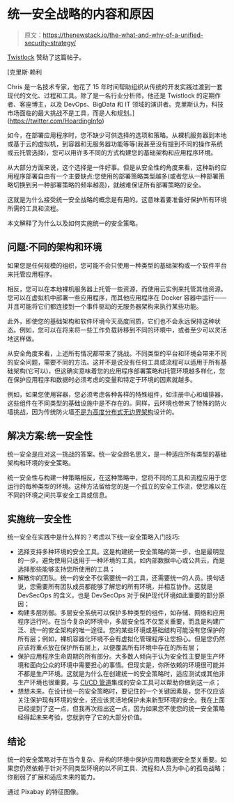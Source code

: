 # 统一安全战略的内容和原因

> 原文：<https://thenewstack.io/the-what-and-why-of-a-unified-security-strategy/>

[Twistlock](https://www.paloaltonetworks.com/prisma/cloud) 赞助了这篇帖子。

 [克里斯·赖利

Chris 是一名技术专家，他花了 15 年时间帮助组织从传统的开发实践过渡到一套现代的文化、过程和工具。除了是一名行业分析师，他还是 Twistlock 的定期作者、客座博主，以及 DevOps、BigData 和 IT 领域的演讲者。克里斯认为，科技市场面临的最大挑战不是工具，而是人和规划。](https://twitter.com/HoardingInfo) 

如今，在部署应用程序时，您不缺少可供选择的选项和策略。从裸机服务器到本地或基于云的虚拟机，到容器和无服务器功能等等(我甚至没有提到不同的操作系统或云托管选择)，您可以用许多不同的方式构建您的基础架构和应用程序环境。

从大部分方面来说，这个选择是一件好事。但是从安全性的角度来看，这种新的应用程序部署自由有一个主要缺点:您使用的部署策略类型越多(或者您从一种部署策略切换到另一种部署策略的频率越高)，就越难保证所有部署策略的安全。

这就是为什么接受统一安全战略的概念是有用的。这意味着要准备好保护所有环境所需的工具和流程。

本文解释了为什么以及如何实施统一的安全策略。

## 问题:不同的架构和环境

如果您是任何规模的组织，您可能不会只使用一种类型的基础架构或一个软件平台来托管应用程序。

相反，您可以在本地裸机服务器上托管一些资源，而使用云实例来托管其他资源。您可以在虚拟机中部署一些应用程序，而其他应用程序在 Docker 容器中运行——并且可能将它们都连接到一个事件驱动的无服务器架构来执行某些功能。

此外，即使您的基础架构和软件环境今天高度同质，它们也不会永远保持这种状态。例如，您可以在将来将一些工作负载转移到不同的环境中，或者至少可以灵活地这样做。

从安全角度来看，上述所有情况都带来了挑战。不同类型的平台和环境会带来不同的安全问题，需要不同的方法。这并不是说没有任何工具或流程可以适用于所有基础架构(它可以)，但这确实意味着您的应用程序部署策略和托管环境越多样化，您在保护应用程序和数据时必须考虑的变量和特定于环境的因素就越多。

例如，如果您使用容器，您必须考虑各种各样的特殊组件，如注册中心和编排器，这些组件在不同类型的基础设施中是不存在的。同样，云环境也带来了特殊的防火墙挑战，因为传统防火墙[不是为高度分布式无边界架构](https://www.twistlock.com/2018/05/23/firewalls-role-cloud-native-security/)设计的。

## 解决方案:统一安全性

统一安全是应对这一挑战的答案。统一安全顾名思义，是一种适应所有类型的基础架构和环境的安全策略。

统一安全性与构建一种策略相反，在这种策略中，您将不同的工具和流程应用于您运行的每种类型的环境。这种方法留给您的是一个孤立的安全工作流，使您难以在不同的环境之间共享安全工具或信息。

## 实施统一安全性

统一安全在实践中是什么样的？考虑以下统一安全策略入门技巧:

*   选择支持多种环境的安全工具。这是构建统一安全策略的第一步，也是最明显的一步。避免使用只适用于一种环境的工具，如内部数据中心或公共云，而是选择那些能够支持您所使用的工具；
*   解散你的团队。统一的安全不仅需要统一的工具，还需要统一的人员。换句话说，您需要所有团队成员都能够了解您的所有环境，并相互协作。这就是 DevSecOps 的含义，也是 DevSecOps 对于保护现代环境如此重要的部分原因；
*   构建多层防御。多层安全系统可以保护多种类型的组件，如存储、网络和应用程序运行时。在当今复杂的环境中，多层安全性不仅至关重要，而且是构建广泛、统一的安全架构的唯一途径。您的某些环境或基础结构可能没有您保护的所有层；例如，裸机容器化环境不会有虚拟化管理程序让您担心。但是您仍然应该将重点放在保护所有层上，以便覆盖所有环境中存在的所有层；
*   保护应用程序生命周期的所有部分。大多数人倾向于认为安全性主要是生产环境和面向公众的环境中需要担心的事情。但现实是，你所依赖的环境很可能并不都是生产环境。这就是为什么在创建统一的安全策略时，适应测试或其他非生产环境也很重要。与 [CI/CD 管道](https://www.twistlock.com/2018/10/17/baking-compliance-ci-cd-pipeline/)集成的安全工具可以帮助你做到这一点；
*   想想未来。在设计统一的安全策略时，要记住的一个关键因素是，您不仅应该关注保护现有环境的安全，还应该灵活地保护未来新型环境的安全。我在上面已经提到了这一点，但我再次指出这一点，因为如果您不使您的统一安全策略经得起未来考验，您就剥夺了它的大部分价值。

## 结论

统一的安全策略对于在当今复杂、异构的环境中保护应用和数据安全至关重要。如果您仍然依赖于针对不同类型环境的以不同工具、流程和人员为中心的孤岛战略；你削弱了扩展和适应未来的能力。

通过 Pixabay 的特征图像。

<svg xmlns:xlink="http://www.w3.org/1999/xlink" viewBox="0 0 68 31" version="1.1"><title>Group</title> <desc>Created with Sketch.</desc></svg>